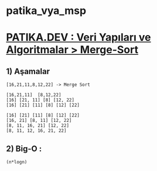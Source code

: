 # patika_vya_msp

# [PATIKA.DEV : Veri Yapıları ve Algoritmalar > Merge-Sort ](https://github.com/fsoysall/patika_vya_msp)

## 1) Aşamalar
```
[16,21,11,8,12,22] -> Merge Sort

[16,21,11]	[8,12,22]
[16] [21, 11] [8] [12, 22]
[16] [21] [11] [8] [12] [22]

[16] [21] [11] [8] [12] [22]
[16, 21] [8, 11] [12, 22]
[8, 11, 16, 21] [12, 22]
[8, 11, 12, 16, 21, 22]
```

## 2) Big-O : 
```(n*logn)```

